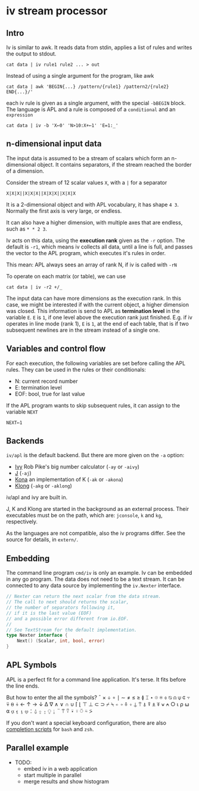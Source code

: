 # iv stream processor
## Intro
Iv is similar to awk.
It reads data from stdin, applies a list of rules and writes the output to stdout.
```
cat data | iv rule1 rule2 ... > out
```
Instead of using a single argument for the program, like awk
```
cat data | awk 'BEGIN{...} /pattern/{rule1} /pattern2/{rule2} END{...}/'
```
each iv rule is given as a single argument, with the special `-bBEGIN` block.
The language is APL and a rule is composed of a `conditional` and an `expression`
```
cat data | iv -b 'X←0' 'N>10:X+←1' 'E=1:_'
```

## n-dimensional input data
The input data is assumed to be a stream of scalars which form an n-dimensional object.
It contains separators, if the stream reached the border of a dimension.

Consider the stream of 12 scalar values `X`, with a `|` for a separator 
```
X|X|X||X|X|X||X|X|X||X|X|X
```
It is a 2-dimensional object and with APL vocabulary, it has shape `4 3`.
Normally the first axis is very large, or endless.

It can also have a higher dimension, with multiple axes that are endless, such as `* * 2 3`.

Iv acts on this data, using the **execution rank** given as the `-r` option.
The default is `-r1`, which means iv collects all data, until a line is full,
and passes the vector to the APL program, which executes it's rules in order.

This mean: APL always sees an array of rank N, if iv is called with `-rN`

To operate on each matrix (or table), we can use
```
cat data | iv -r2 +/_
```

The input data can have more dimensions as the execution rank.
In this case, we might be interested if with the current object, a higher dimension was closed.
This information is send to APL as **termination level** in the variable `E`.
`E` is `1`, if one level above the execution rank just finished.
E.g. if iv operates in line mode (rank 1), `E` is `1`, at the end of each table,
that is if two subsequent newlines are in the stream instead of a single one.

## Variables and control flow
For each execution, the following variables are set before calling the APL rules.
They can be used in the rules or their conditionals:
- N: current record number
- E: termination level
- EOF: bool, true for last value

If the APL program wants to skip subsequent rules, it can assign to the variable `NEXT`
```
NEXT←1
```

## Backends
`iv/apl` is the default backend. But there are more given on the `-a` option:
- [Ivy](http://robpike.io/ivy) Rob Pike's big number calculator (`-ay` or `-aivy`)
- [J](http://www.jsoftware.com) (`-aj`)
- [Kona](https://github.com/kevinlawler/kona) an implementation of K (`-ak` or `-akona`)
- [Klong](http://t3x.org/klong/) (`-akg` or `-aklong`)

iv/apl and ivy are built in.

J, K and Klong are started in the background as an external process.
Their executables must be on the path, which are: `jconsole`, `k` and `kg`, respectively.

As the languages are not compatible, also the iv programs differ.
See the source for details, in `extern/`.

## Embedding
The command line program `cmd/iv` is only an example.
Iv can be embedded in any go program.
The data does not need to be a text stream. It can be connected to any data source by implementing the `iv.Nexter` interface.
```go
// Nexter can return the next scalar from the data stream.
// The call to next should returns the scalar,
// the number of separators following it,
// if it is the last value (EOF)
// and a possible error different from io.EOF.
//
// See TextStream for the default implementation.
type Nexter interface {
	Next() (Scalar, int, bool, error)
}
```

## APL Symbols
APL is a perfect fit for a command line application. It's terse. It fits before the line ends.

But how to enter the all the symbols?
¯ × ÷ ∘ ∣ ∼ ≠ ≤ ≥ ≬ ⌶ ⋆ ⌾ ⍟ ⌽ ⍉ ⍝ ⍦ ⍧ ⍪ ⍫ ⍬ ⍭ ← ↑ → ↓ ∆ ∇ ∧ ∨ ∩ ∪ ⌈ ⌊ ⊤ ⊥ ⊂ ⊃ ⌿ ⍀
⍅ ⍆ ⍏ ⍖ ⍊ ⍑ ⍋ ⍒ ⍎ ⍕ ⍱ ⍲ ○
⍳ ⍴ ⍵ ⍺ ⍶ ⍷ ⍸ ⍹ ⍘ ⍙ ⍚ ⍛ ⍜ ⍮ ¨ ⍡ ⍢ ⍣ ⍤ ⍥ ⍨ ⍩

If you don't want a special keyboard configuration, there are also [completion scripts](../complete) for `bash` and `zsh`.

## Parallel example
- TODO: 
  - embed iv in a web application
  - start multiple in parallel
  - merge results and show histogram
